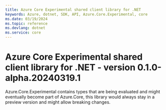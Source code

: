 ```yaml
---
title: Azure Core Experimental shared client library for .NET
keywords: Azure, dotnet, SDK, API, Azure.Core.Experimental, core
ms.date: 03/19/2024
ms.topic: reference
ms.devlang: dotnet
ms.service: core
---
```

# Azure Core Experimental shared client library for .NET - version 0.1.0-alpha.20240319.1 


Azure.Core.Experimental contains types that are being evaluated and might eventually become part of Azure.Core, this library would always stay in a preview version and might allow breaking changes.

